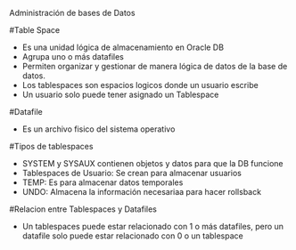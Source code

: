 Administración de bases de Datos

#Table Space

- Es una unidad lógica de almacenamiento en Oracle DB
- Agrupa uno o más datafiles
- Permiten organizar y gestionar de manera lógica de datos de la base de datos.
- Los tablespaces son espacios logicos donde un usuario escribe
- Un usuario solo puede tener asignado un Tablespace

#Datafile

- Es un archivo fisico del sistema operativo

#Tipos de tablespaces

- SYSTEM y SYSAUX contienen objetos y datos para que la DB funcione
- Tablespaces de Usuario: Se crean para almacenar usuarios
- TEMP: Es para almacenar datos temporales
- UNDO: Almacena la información necesariaa para hacer rollsback

#Relacion entre Tablespaces y Datafiles

- Un tablespaces puede estar relacionado con 1 o más datafiles, pero un datafile solo puede estar relacionado con 0 o un tablespace


